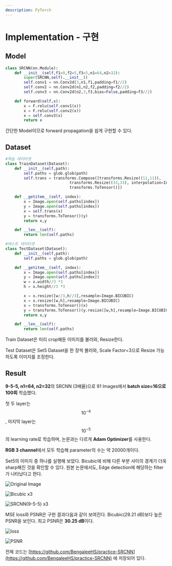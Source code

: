 ```yaml
---
description: PyTorch
---
```


# Implementation - 구현

## Model

```python
class SRCNN(nn.Module):
    def __init__(self,f1=9,f2=5,f3=5,n1=64,n2=32):
        super(SRCNN,self).__init__()
        self.conv1 = nn.Conv2d(3,n1,f1,padding=f1//2)
        self.conv2 = nn.Conv2d(n1,n2,f2,padding=f2//2)
        self.conv3 = nn.Conv2d(n2,3,f3,bias=False,padding=f3//2)

    def forward(self,x):
        x = F.relu(self.conv1(x))
        x = F.relu(self.conv2(x))
        x = self.conv3(x)
        return x
```

간단한 Model이므로 forward propagation을 쉽게 구현할 수 있다.

## Dataset

```python
#학습 데이터셋
class TrainDataset(Dataset):
    def __init__(self,path):
        self.paths = glob.glob(path)
        self.trans = transforms.Compose([transforms.Resize((11,11)),
                            transforms.Resize((33,33), interpolation=InterpolationMode.BICUBIC),
                            transforms.ToTensor()])

    def __getitem__(self, index):
        x = Image.open(self.paths[index])
        y = Image.open(self.paths[index])
        x = self.trans(x)
        y = transforms.ToTensor()(y)
        return x,y

    def __len__(self):
        return len(self.paths)

#테스트 데이터셋
class TestDataset(Dataset):
    def __init__(self,path):
        self.paths = glob.glob(path)

    def __getitem__(self, index):
        x = Image.open(self.paths[index])
        y = Image.open(self.paths[index])
        w = x.width//3 *3
        h = x.height//3 *3

        x = x.resize([w//3,h//3],resample=Image.BICUBIC)
        x = x.resize([w,h],resample=Image.BICUBIC)
        x = transforms.ToTensor()(x)
        y = transforms.ToTensor()(y.resize([w,h],resample=Image.BICUBIC))
        return x,y

    def __len__(self):
        return len(self.paths)
```

Train Dataset은 미리 crop해둔 이미지를 불러와, Resize한다.

Test Dataset은 Set5 Dataset을 한 장씩 불러와, Scale Factor=3으로 Resize 가능하도록 이미지를 조정한다.

## Result

**9-5-5, n1=64, n2=32**의 SRCNN \(3배율\)으로 91 Images에서 **batch size=16으로 100회** 학습했다.

첫 두 layer는 $$10^{-4}$$, 마지막 layer는 $$10^{-5}$$의 learning rate로 학습하며, 논문과는 다르게 **Adam Optimizer**를 사용한다.

**RGB 3 channel**에서 모두 학습해 parameter의 수는 약 20000개이다.

Set5의 이미지 중 하나를 실행해 보았다. Bicubic에 비해 다른 부분 사이의 경계가 더욱 sharp해진 것을 확인할 수 있다. 원본 논문에서도, Edge detection에 해당하는 filter가 나타났다고 한다.

![Original Image](../.gitbook/assets/0_tar.png)

![Bicubic x3](../.gitbook/assets/0_bic.png)

![SRCNN\(9-5-5\) x3](../.gitbook/assets/0_out%20%281%29%20%282%29%20%283%29.png)

MSE loss와 PSNR은 구현 결과다음과 같이 보여진다. Bicubic\(29.21 dB\)보다 높은 PSNR을 보인다. 최고 PSNR은 **30.25 dB**이다.

![loss](../.gitbook/assets/losses.png)

![PSNR](../.gitbook/assets/psnr.png)

전체 코드는 [https://github.com/BengaleeHS/practice-SRCNN](https://github.com/BengaleeHS/practice-SRCNN) 에 저장되어 있다.

